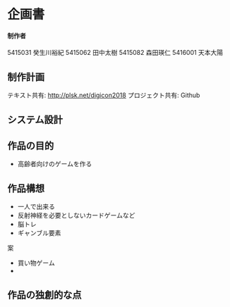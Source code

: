 # 企画書
#### 制作者
5415031 癸生川裕紀
5415062 田中太樹
5415082 森田瑛仁
5416001 天本大陽

## 制作計画
テキスト共有: http://plsk.net/digicon2018
プロジェクト共有: Github

## システム設計

## 作品の目的
- 高齢者向けのゲームを作る

## 作品構想
- 一人で出来る
- 反射神経を必要としないカードゲームなど
- 脳トレ
- ギャンブル要素

案
- 買い物ゲーム
- 

## 作品の独創的な点



<!--stackedit_data:
eyJoaXN0b3J5IjpbNjkzMDg3NDgzLC0xMjM3NjE2OTY2LC0xNz
gyNzk5Njk4XX0=
-->
